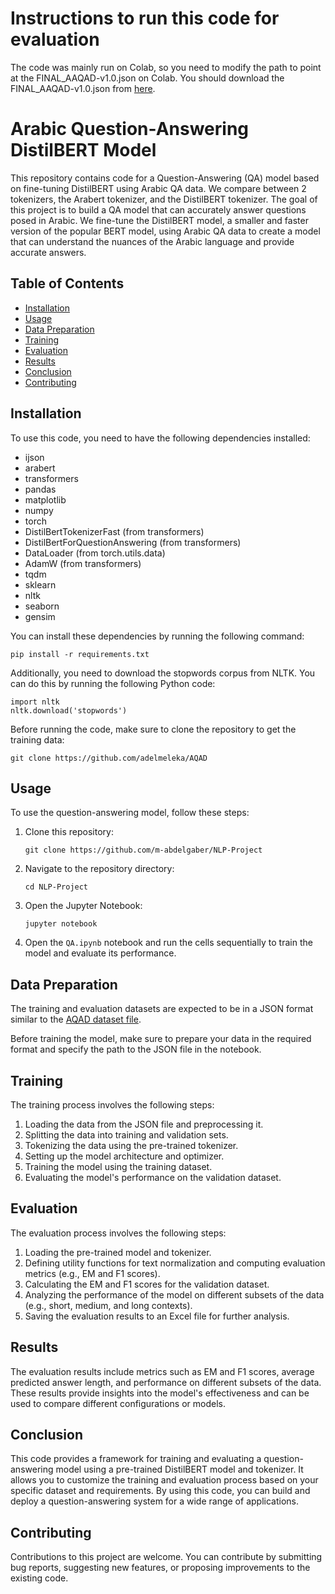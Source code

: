 
# Instructions to run this code for evaluation
The code was mainly run on Colab, so you need to modify the path to point at the FINAL_AAQAD-v1.0.json on Colab. You should download the FINAL_AAQAD-v1.0.json from [here](https://github.com/adelmeleka/AQAD/blob/master/AQQAD%201.0/FINAL_AAQAD-v1.0.json).

# Arabic Question-Answering DistilBERT Model
This repository contains code for a Question-Answering (QA) model based on fine-tuning DistilBERT using Arabic QA data. We compare between 2 tokenizers, the Arabert tokenizer, and the DistilBERT tokenizer. The goal of this project is to build a QA model that can accurately answer questions posed in Arabic. We fine-tune the DistilBERT model, a smaller and faster version of the popular BERT model, using Arabic QA data to create a model that can understand the nuances of the Arabic language and provide accurate answers.

## Table of Contents

- [Installation](#installation)
- [Usage](#usage)
- [Data Preparation](#data-preparation)
- [Training](#training)
- [Evaluation](#evaluation)
- [Results](#results)
- [Conclusion](#conclusion)
- [Contributing](#contributing)

## Installation

To use this code, you need to have the following dependencies installed:

- ijson
- arabert
- transformers
- pandas
- matplotlib
- numpy
- torch
- DistilBertTokenizerFast (from transformers)
- DistilBertForQuestionAnswering (from transformers)
- DataLoader (from torch.utils.data)
- AdamW (from transformers)
- tqdm
- sklearn
- nltk
- seaborn
- gensim

You can install these dependencies by running the following command:

```shell
pip install -r requirements.txt
```

Additionally, you need to download the stopwords corpus from NLTK. You can do this by running the following Python code:

```shell
import nltk
nltk.download('stopwords')
```

Before running the code, make sure to clone the repository to get the training data:

```shell
git clone https://github.com/adelmeleka/AQAD
```

## Usage

To use the question-answering model, follow these steps:

1. Clone this repository:

   ```shell
   git clone https://github.com/m-abdelgaber/NLP-Project
   ```

2. Navigate to the repository directory:

   ```shell
   cd NLP-Project
   ```

3. Open the Jupyter Notebook:

   ```shell
   jupyter notebook
   ```

4. Open the `QA.ipynb` notebook and run the cells sequentially to train the model and evaluate its performance.

## Data Preparation

The training and evaluation datasets are expected to be in a JSON format similar to the [AQAD dataset file](https://github.com/adelmeleka/AQAD/blob/master/AQQAD%201.0/FINAL_AAQAD-v1.0.json).

Before training the model, make sure to prepare your data in the required format and specify the path to the JSON file in the notebook.

## Training

The training process involves the following steps:

1. Loading the data from the JSON file and preprocessing it.
2. Splitting the data into training and validation sets.
3. Tokenizing the data using the pre-trained tokenizer.
4. Setting up the model architecture and optimizer.
5. Training the model using the training dataset.
6. Evaluating the model's performance on the validation dataset.

## Evaluation

The evaluation process involves the following steps:

1. Loading the pre-trained model and tokenizer.
2. Defining utility functions for text normalization and computing evaluation metrics (e.g., EM and F1 scores).
3. Calculating the EM and F1 scores for the validation dataset.
4. Analyzing the performance of the model on different subsets of the data (e.g., short, medium, and long contexts).
5. Saving the evaluation results to an Excel file for further analysis.

## Results

The evaluation results include metrics such as EM and F1 scores, average predicted answer length, and performance on different subsets of the data. These results provide insights into the model's effectiveness and can be used to compare different configurations or models.

## Conclusion

This code provides a framework for training and evaluating a question-answering model using a pre-trained DistilBERT model and tokenizer. It allows you to customize the training and evaluation process based on your specific dataset and requirements. By using this code, you can build and deploy a question-answering system for a wide range of applications.

## Contributing

Contributions to this project are welcome. You can contribute by submitting bug reports, suggesting new features, or proposing improvements to the existing code.
